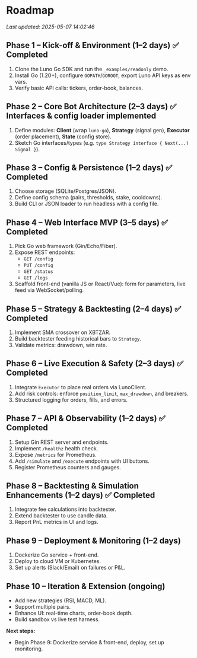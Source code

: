 # Roadmap

_Last updated: 2025-05-07 14:02:46_

## Phase 1 – Kick-off & Environment (1–2 days) ✅ Completed
1. Clone the Luno Go SDK and run the `_examples/readonly` demo.
2. Install Go (1.20+), configure `GOPATH`/`GOROOT`, export Luno API keys as env vars.
3. Verify basic API calls: tickers, order-book, balances.

## Phase 2 – Core Bot Architecture (2–3 days) ✅ Interfaces & config loader implemented
1. Define modules: **Client** (wrap `luno-go`), **Strategy** (signal gen), **Executor** (order placement), **State** (config store).
2. Sketch Go interfaces/types (e.g. `type Strategy interface { Next(...) Signal }`).

## Phase 3 – Config & Persistence (1–2 days) ✅ Completed
1. Choose storage (SQLite/Postgres/JSON).
2. Define config schema (pairs, thresholds, stake, cooldowns).
3. Build CLI or JSON loader to run headless with a config file.

## Phase 4 – Web Interface MVP (3–5 days) ✅ Completed
1. Pick Go web framework (Gin/Echo/Fiber).
2. Expose REST endpoints:
   - `GET /config`
   - `PUT /config`
   - `GET /status`
   - `GET /logs`
3. Scaffold front-end (vanilla JS or React/Vue): form for parameters, live feed via WebSocket/polling.

## Phase 5 – Strategy & Backtesting (2–4 days) ✅ Completed
1. Implement SMA crossover on XBTZAR.
2. Build backtester feeding historical bars to `Strategy`.
3. Validate metrics: drawdown, win rate.

## Phase 6 – Live Execution & Safety (2–3 days) ✅ Completed
1. Integrate `Executor` to place real orders via LunoClient.
2. Add risk controls: enforce `position_limit`, `max_drawdown`, and breakers.
3. Structured logging for orders, fills, and errors.

## Phase 7 – API & Observability (1–2 days) ✅ Completed
1. Setup Gin REST server and endpoints.
2. Implement `/healthz` health check.
3. Expose `/metrics` for Prometheus.
4. Add `/simulate` and `/execute` endpoints with UI buttons.
5. Register Prometheus counters and gauges.

## Phase 8 – Backtesting & Simulation Enhancements (1–2 days) ✅ Completed
1. Integrate fee calculations into backtester.
2. Extend backtester to use candle data.
3. Report PnL metrics in UI and logs.

## Phase 9 – Deployment & Monitoring (1–2 days)
1. Dockerize Go service + front-end.
2. Deploy to cloud VM or Kubernetes.
3. Set up alerts (Slack/Email) on failures or P&L.

## Phase 10 – Iteration & Extension (ongoing)
- Add new strategies (RSI, MACD, ML).
- Support multiple pairs.
- Enhance UI: real-time charts, order-book depth.
- Build sandbox vs live test harness.

**Next steps:**
- Begin Phase 9: Dockerize service & front-end, deploy, set up monitoring.
